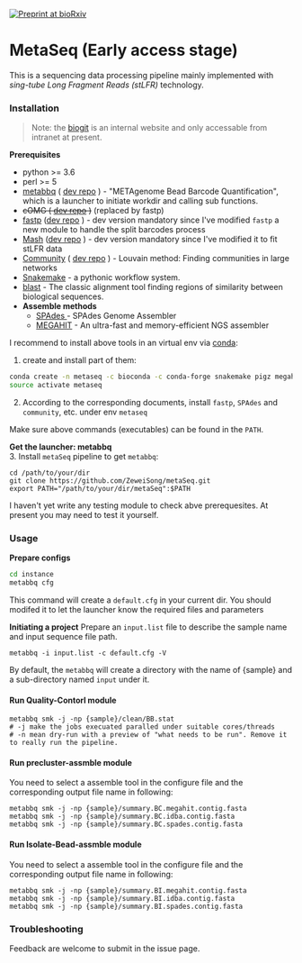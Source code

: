 [![Preprint at bioRxiv](https://img.shields.io/badge/preprint-bioRxiv-blue)](https://doi.org/10.1101/2021.03.29.437457)

# MetaSeq (Early access stage)

This is a sequencing data processing pipeline mainly implemented with *sing-tube Long Fragment Reads (stLFR)* technology.

### Installation 
> Note: the [biogit](https://biogit.cn) is an internal website and only accessable from intranet at present.    

**Prerequisites**  
- python >= 3.6
- perl >= 5
- [metabbq](https://github.com/ZeweiSong/metaSeq) ( [dev repo](https://biogit.cn/Fangchao/metaSeq) ) - "METAgenome Bead Barcode Quantification", which is a launcher to initiate workdir and calling sub functions.
- ~~cOMG ( [dev repo](https://biogit.cn/Fangchao/Omics_pipeline) )~~ (replaced by fastp)
- [fastp](https://github.com/OpenGene/fastp) ([dev repo](https://biogit.cn/PUB/fastp) ) - dev version mandatory since I've modified `fastp` a new module to handle the split barcodes process
- [Mash](https://github.com/marbl/Mash) ([dev repo](https://biogit.cn/PUB/Mash) ) - dev version mandatory since I've modified it to fit stLFR data 
- [Community](https://sites.google.com/site/findcommunities/) ( [dev repo](https://biogit.cn/PUB/community) ) - Louvain method: Finding communities in large networks
- [Snakemake](https://bitbucket.org/snakemake/snakemake) - a pythonic workflow system.  
- [blast](https://blast.ncbi.nlm.nih.gov) - The classic alignment tool finding regions of similarity between biological sequences.
- **Assemble methods**  
  - [SPAdes ](https://github.com/ablab/spades) - SPAdes Genome Assembler
  - [MEGAHIT](https://github.com/voutcn/megahit) - An ultra-fast and memory-efficient NGS assembler

I recommend to install above tools in an virtual env via [conda](https://conda.anaconda.org/):
1. create and install part of them:
```bash
conda create -n metaseq -c bioconda -c conda-forge snakemake pigz megahit blast
source activate metaseq
```
2. According to the corresponding documents, install `fastp`, `SPAdes` and `community`, etc. under env `metaseq`

Make sure above commands (executables) can be found in the `PATH`. 

**Get the launcher: metabbq**   
3. Install `metaSeq` pipeline to get `metabbq`:
```
cd /path/to/your/dir
git clone https://github.com/ZeweiSong/metaSeq.git
export PATH="/path/to/your/dir/metaSeq":$PATH
```

I haven't yet write any testing module to check abve prerequesites. At present you may need to test it yourself.

### Usage
**Prepare configs**
```bash
cd instance
metabbq cfg  
```
This command will create a `default.cfg` in your current dir.
You should modifed it to let the launcher know the required files and parameters

**Initiating a project**
Prepare an `input.list` file to describe the sample name and input sequence file path.  
```
metabbq -i input.list -c default.cfg -V
```
By default, the `metabbq` will create a directory with the name of {sample} and a sub-directory named `input` under it.  

#### Run Quality-Contorl module
```
metabbq smk -j -np {sample}/clean/BB.stat
# -j make the jobs execuated paralled under suitable cores/threads
# -n mean dry-run with a preview of "what needs to be run". Remove it to really run the pipeline.
```

#### Run precluster-assmble module
You need to select a assemble tool in the configure file and the corresponding output file name in following:
```
metabbq smk -j -np {sample}/summary.BC.megahit.contig.fasta
metabbq smk -j -np {sample}/summary.BC.idba.contig.fasta
metabbq smk -j -np {sample}/summary.BC.spades.contig.fasta
```

#### Run Isolate-Bead-assmble module
You need to select a assemble tool in the configure file and the corresponding output file name in following:
```
metabbq smk -j -np {sample}/summary.BI.megahit.contig.fasta
metabbq smk -j -np {sample}/summary.BI.idba.contig.fasta
metabbq smk -j -np {sample}/summary.BI.spades.contig.fasta
```

### Troubleshooting  
Feedback are welcome to submit in the issue page.

